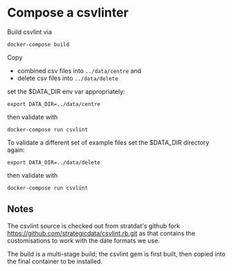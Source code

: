 # Compose a csvlinter

Build csvlint via

  `docker-compose build`

Copy

* combined csv files into `../data/centre` and
* delete csv files into `../data/delete`

set the $DATA_DIR env var appropriately:

  `export DATA_DIR=../data/centre`

then validate with

  `docker-compose run csvlint`

To validate a different set of example files set the $DATA_DIR directory again:

  `export DATA_DIR=../data/delete`

 then validate with

   `docker-compose run csvlint`

## Notes

The csvlint source is checked out from stratdat's github fork
  https://github.com/strategicdata/csvlint.rb.git
as that contains the customisations to work with the date formats we use.

The build is a multi-stage build; the csvlint gem is first built, then
copied into the final container to be installed.
